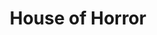 ---
layout: other-video
permalink: /house-of-horror
title: House of Horror
video_number: 14
release_date: 1993-01-01
description: |
  This is a Halloween special I made back in 1992 and 1993. It’s a complete mess, but it shows that I always managed to have fun on Halloween, even when I had no one else to spend it with. This is one of the oldest videos I’ve ever made. It has never been seen by anyone besides myself until now. Watch for animation at the end, done on Mario Paint (Super Nintendo)
cast: 
video_id: WiUMLUE3qRg
bitchute_id: 
archive_id: 
video_available: true
medium: live action
old_cm_description: |
  I was so enthused about Halloween, I put together this boring disorganized mess to explore the holiday's various themes and try to get people into the spirit. It contains some mini-movies such as one where I am trapped inside a pumpkin. (a closeup of my fingers wiggling out of the jack-o-lantern's mouth) Other segments include some footage of my Halloween party, myself babbling on about classic horror films, footage of my annual Haunted House exhibit, and a music video for "Monster Mash" which actually isn't too bad. I animated several Halloween scenes such as a witch flying on her broomstick across the full moon and a Frankenstein monster rising from a laboratory table. They were all done on the Super NES Mario Paint program and to get the music on them, I had to play back everything I recorded and videotape the TV screen while playing the song on my audio tape player. I should have stacked the camera up on some books, (or heaven help me, a tripod!) but for some reason which is unknown to me today, I held the camera and it shakes like hell.
james_old_star_rating: 1
james_old_number_rating: 3
---